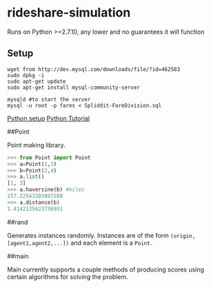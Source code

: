 # rideshare-simulation

Runs on Python >=2.7.10, any lower and no guarantees it will function

## Setup

	wget from http://dev.mysql.com/downloads/file/?id=462583
	sudo dpkg -i
	sudo apt-get update
	sudo apt-get install mysql-community-server

	mysqld #to start the server
	mysql -u root -p fares < Spliddit-FareDivision.sql

[Python setup](http://codeinthehole.com/writing/how-to-set-up-mysql-for-python-on-ubuntu/)
[Python Tutorial](http://mysql-python.sourceforge.net/MySQLdb.html)

##Point

Point making library.

```python
>>> from Point import Point
>>> a=Point(1,3)
>>> b=Point(2,4)
>>> a.list()
[1, 3]
>>> a.haversine(b) #miles
157.22543203807288
>>> a.distance(b)
1.4142135623730951
```

##rand

Generates instances randomly. Instances are of the form `(origin,[agent1,agent2,...])` and each element is a `Point`.

##main

Main currently supports a couple methods of producing scores using certain algorithms for solving the problem.
